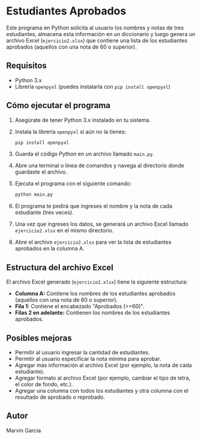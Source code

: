 # Estudiantes Aprobados

Este programa en Python solicita al usuario los nombres y notas de tres estudiantes, almacena esta información en un diccionario y luego genera un archivo Excel (`ejercicio2.xlsx`) que contiene una lista de los estudiantes aprobados (aquellos con una nota de 60 o superior).

## Requisitos

* Python 3.x
* Librería `openpyxl` (puedes instalarla con `pip install openpyxl`)

## Cómo ejecutar el programa

1.  Asegúrate de tener Python 3.x instalado en tu sistema.
2.  Instala la librería `openpyxl` si aún no la tienes:

    ```bash
    pip install openpyxl
    ```

3.  Guarda el código Python en un archivo llamado `main.py`.
4.  Abre una terminal o línea de comandos y navega al directorio donde guardaste el archivo.
5.  Ejecuta el programa con el siguiente comando:

    ```bash
    python main.py
    ```

6.  El programa te pedirá que ingreses el nombre y la nota de cada estudiante (tres veces).
7.  Una vez que ingreses los datos, se generará un archivo Excel llamado `ejercicio2.xlsx` en el mismo directorio.
8.  Abre el archivo `ejercicio2.xlsx` para ver la lista de estudiantes aprobados en la columna A.

## Estructura del archivo Excel

El archivo Excel generado (`ejercicio2.xlsx`) tiene la siguiente estructura:

* **Columna A:** Contiene los nombres de los estudiantes aprobados (aquellos con una nota de 60 o superior).
* **Fila 1:** Contiene el encabezado "Aprobados (>=60)".
* **Filas 2 en adelante:** Contienen los nombres de los estudiantes aprobados.

## Posibles mejoras

* Permitir al usuario ingresar la cantidad de estudiantes.
* Permitir al usuario especificar la nota mínima para aprobar.
* Agregar más información al archivo Excel (por ejemplo, la nota de cada estudiante).
* Agregar formato al archivo Excel (por ejemplo, cambiar el tipo de letra, el color de fondo, etc.).
* Agregar una columna con todos los estudiantes y otra columna con el resultado de aprobado o reprobado.

## Autor

Marvin Garcia
